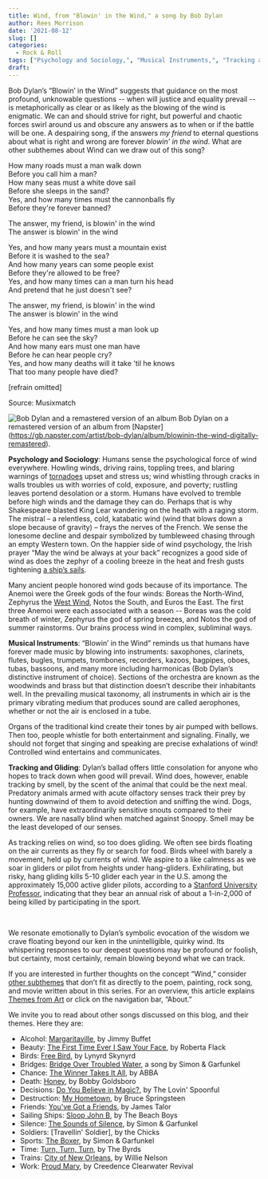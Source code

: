 ```yaml
---
title: Wind, from "Blowin' in the Wind," a song by Bob Dylan
author: Rees Morrison
date: '2021-08-12'
slug: []
categories:
  - Rock & Roll
tags: ["Psychology and Sociology,", "Musical Instruments,", "Tracking and Gliding",]
draft: 
---
```


Bob Dylan’s “Blowin’ in the Wind” suggests that guidance on the most profound, unknowable questions -- when will justice and equality prevail -- is metaphorically as clear or as likely as the blowing of the wind is enigmatic.  We can and should strive for right, but powerful and chaotic forces swirl around us and obscure any answers as to when or if the battle will be one.  A despairing song, if the answers *my friend* to eternal questions about what is right and wrong are forever *blowin’ in the wind*.  What are other subthemes about Wind can we draw out of this song? 

<!--more-->

How many roads must a man walk down  
Before you call him a man?  
How many seas must a white dove sail  
Before she sleeps in the sand?  
Yes, and how many times must the cannonballs fly  
Before they're forever banned?

The answer, my friend, is blowin' in the wind  
The answer is blowin' in the wind  

Yes, and how many years must a mountain exist  
Before it is washed to the sea?  
And how many years can some people exist  
Before they're allowed to be free?  
Yes, and how many times can a man turn his head  
And pretend that he just doesn't see?

The answer, my friend, is blowin' in the wind  
The answer is blowin' in the wind

Yes, and how many times must a man look up  
Before he can see the sky?  
And how many ears must one man have  
Before he can hear people cry?  
Yes, and how many deaths will it take 'til he knows  
That too many people have died?

[refrain omitted]

Source: Musixmatch


![Bob Dylan and a remastered version of an album](/media/WindDylan.jpg) 
Bob Dylan on a remastered version of an album from [Napster] (https://gb.napster.com/artist/bob-dylan/album/blowinin-the-wind-digitally-remastered).

**Psychology and Sociology**:  Humans sense the psychological force of wind everywhere.  Howling winds, driving rains, toppling trees, and blaring warnings of [tornadoes](https://themesfromart.com/post/2021-08-12-wind-from-the-wizard-of-oz-a-movie-with-judy-garland/windoz/) upset and stress us; wind whistling through cracks in walls troubles us with worries of cold, exposure, and poverty; rustling leaves portend desolation or a storm.  Humans have evolved to tremble before high winds and the damage they can do.  Perhaps that is why Shakespeare blasted King Lear wandering on the heath with a raging storm.  The mistral – a relentless, cold, katabatic wind (wind that blows down a slope because of gravity) – frays the nerves of the French.  We sense the lonesome decline and despair symbolized by tumbleweed chasing through an empty Western town.  On the happier side of wind psychology, the Irish prayer “May the wind be always at your back” recognizes a good side of wind as does the zephyr of a cooling breeze in the heat and fresh gusts tightening [a ship’s sails](https://themesfromart.com/post/2021-08-12-wind-from-the-man-at-the-helm-a-painting-by-theo-van-rysselberghe/windhelm/).

Many ancient people honored wind gods because of its importance.  The Anemoi were the Greek gods of the four winds: Boreas the North-Wind, Zephyrus the [West Wind](https://themesfromart.com/post/2021-08-12-wind-from-ode-to-the-west-wind-by-percy-bysshe-shelley/windode/), Notos the South, and Euros the East.  The first three Anemoi were each associated with a season -- Boreas was the cold breath of winter, Zephyrus the god of spring breezes, and Notos the god of summer rainstorms.  Our brains process wind in complex, subliminal ways.

**Musical Instruments**:  “Blowin’ in the Wind” reminds us that humans have forever made music by blowing into instruments: saxophones, clarinets, flutes, bugles, trumpets, trombones, recorders, kazoos, bagpipes, oboes, tubas, bassoons, and many more including harmonicas (Bob Dylan’s distinctive instrument of choice).  Sections of the orchestra are known as the woodwinds and brass but that distinction doesn’t describe their inhabitants well.  In the prevailing musical taxonomy, all instruments in which air is the primary vibrating medium that produces sound are called aerophones, whether or not the air is enclosed in a tube.  

Organs of the traditional kind create their tones by air pumped with bellows.  Then too, people whistle for both entertainment and signaling.  Finally, we should not forget that singing and speaking are precise exhalations of wind!  Controlled wind entertains and communicates.

**Tracking and Gliding**:  Dylan’s ballad offers little consolation for anyone who hopes to track down when good will prevail.  Wind does, however, enable tracking by smell, by the scent of the animal that could be the next meal.  Predatory animals armed with acute olfactory senses track their prey by hunting downwind of them to avoid detection and sniffing the wind.  Dogs, for example, have extraordinarily sensitive snouts compared to their owners.  We are nasally blind when matched against Snoopy.  Smell may be the least developed of our senses.   

As tracking relies on wind, so too does gliding.  We often see birds floating on the air currents as they fly or search for food.  Birds wheel with barely a movement, held up by currents of wind.  We aspire to a like calmness as we soar in gliders or pilot from heights under hang-gliders.  Exhilirating, but risky, hang gliding kills 5-10 glider each year in the U.S. among the approximately 15,000 active glider pilots, according to a [Stanford University Professor](https://ee.stanford.edu/~hellman/soaring.html), indicating that they bear an annual risk of about a 1-in-2,000 of being killed by participating in the sport.    

&nbsp;

We resonate emotionally to Dylan’s symbolic evocation of the wisdom we crave floating beyond our ken in the unintelligible, quirky wind.  Its whispering responses to our deepest questions may be profound or foolish, but certainty, most certainly, remain blowing beyond what we can track.  

If you are interested in further thoughts on the concept “Wind,” consider [other subthemes](https://themesfromart.com/post/2021-08-11-wind-additional-subthemes/windaddl/) that don’t fit as directly to the poem, painting, rock song, and movie written about in this series.  For an overview, this article explains [Themes from Art](http://bit.ly/3sRXopI) or click on the navigation bar, “About.”

We invite you to read about other songs discussed on this blog, and their themes.  Here they are: 

* Alcohol: [Margaritaville](https://themesfromart.com/post/2021-02-01-alcohol-margaritaville-buffet/alcoholmargarita/), by Jimmy Buffet
* Beauty: [The First Time Ever I Saw Your Face](https://themesfromart.com/post/2021-04-21-beautyflack/beautyflack/), by Roberta Flack
* Birds: [Free Bird]( https://themesfromart.com/post/2021-06-07-birds-free-bird-a-song-by-lynyrd-skynyrd/birdsfreebird/), by Lynyrd Skynyrd
* Bridges: [Bridge Over Troubled Water](https://themesfromart.com/post/2021-07-26-bridges-from-bridge-over-troubled-waters-a-song-by-simon-garfunkel/bridgestroubled/), a song by Simon & Garfunkel
* Chance: [The Winner Takes It All](https://themesfromart.com/post/2021-03-14-chancechurch/chancechurch/), by ABBA
* Death: [Honey](https://themesfromart.com/post/2021-05-03-death-from-honey-sung-by-bobby-goldsboro/deathhoney/), by Bobby Goldsboro
* Decisions: [Do You Believe in Magic?](https://themesfromart.com/post/2021-02-08-decisions-from-do-you-believe-in-magic-a-song-by-the-lovin-spoonful/decisionsmagicspoonful/), by The Lovin' Spoonful
* Destruction:	[My Hometown](https://themesfromart.com/post/2021-02-18-destruction-from-my-hometown-a-rock-ballad-by-bruce-springsteen/destructhometown/), by Bruce Springsteen
* Friends: [You've Got a Friends](https://themesfromart.com/post/2021-06-20-friends-you-ve-got-a-friend-a-song-by-carol-king-sung-by-james-taylor/friendstaylor/), by James Talor
* Sailing Ships: [Sloop John B](https://themesfromart.com/post/2021-06-27-sailingships-from-sloop-john-b-a-rock-song-by-the-beach-boys/sailingshipsjohnb/), by The Beach Boys
* Silence: [The Sounds of Silence](https://themesfromart.com/post/2021-04-08-silencesounds/silencesounds/), by Simon & Garfunkel
* Soldiers: [Travellin' Soldier], by the Chicks
* Sports: [The Boxer](https://themesfromart.com/post/2021-07-12-sports-from-the-boxer-a-song-by-simon-garfunkel/sportsboxer/), by Simon & Garfunkel
* Time:	[Turn, Turn, Turn](https://themesfromart.com/post/2021-03-08-time-from-turn-turn-turn-by-the-byrds/timeturnturn/), by The Byrds
* Trains: [City of New Orleans](https://themesfromart.com/post/2021-05-10-trainsorleans/trainsorleans/), by Willie Nelson
* Work:	 [Proud Mary](https://themesfromart.com/post/2021-02-26-workproud/workproud/), by Creedence Clearwater Revival
